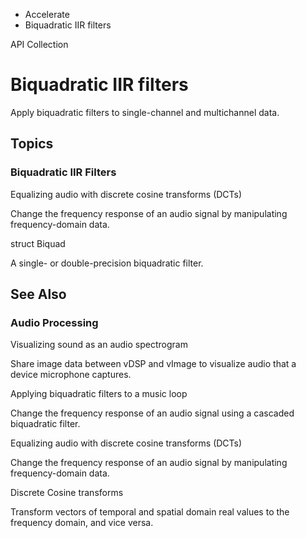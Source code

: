 

- Accelerate
-  Biquadratic IIR filters 

API Collection

# Biquadratic IIR filters

Apply biquadratic filters to single-channel and multichannel data.

## Topics

### Biquadratic IIR Filters

Equalizing audio with discrete cosine transforms (DCTs)

Change the frequency response of an audio signal by manipulating frequency-domain data.

struct Biquad

A single- or double-precision biquadratic filter.

## See Also

### Audio Processing

Visualizing sound as an audio spectrogram

Share image data between vDSP and vImage to visualize audio that a device microphone captures.

Applying biquadratic filters to a music loop

Change the frequency response of an audio signal using a cascaded biquadratic filter.

Equalizing audio with discrete cosine transforms (DCTs)

Change the frequency response of an audio signal by manipulating frequency-domain data.

Discrete Cosine transforms

Transform vectors of temporal and spatial domain real values to the frequency domain, and vice versa.

